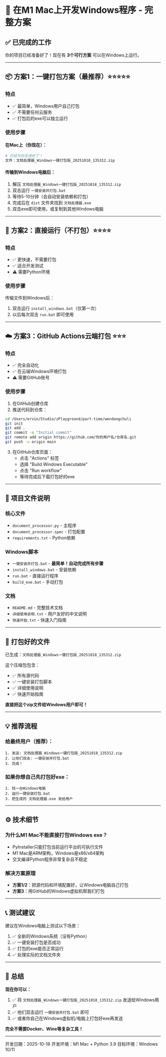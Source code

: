 # 🎯 在M1 Mac上开发Windows程序 - 完整方案

## ✅ 已完成的工作

你的项目已经准备好了！现在有 **3个可行方案** 可以在Windows上运行。

---

## 📦 方案1：一键打包方案（最推荐）⭐⭐⭐⭐⭐

### 特点
- ✅ 最简单，Windows用户自己打包
- ✅ 不需要任何云服务
- ✅ 打包后的exe可以独立运行

### 使用步骤

#### 在Mac上（你现在）：
```bash
# 已经为你生成好了！
文件：文档处理器_Windows一键打包版_20251018_135312.zip
```

#### 传输到Windows电脑后：
1. 解压 `文档处理器_Windows一键打包版_20251018_135312.zip`
2. 双击运行 `一键安装并打包.bat`
3. 等待5-10分钟（会自动安装依赖和打包）
4. 完成后在 `dist` 文件夹找到 `文档处理器.exe`
5. 双击exe即可使用，或复制到其他Windows电脑

---

## 🚀 方案2：直接运行（不打包）⭐⭐⭐⭐

### 特点
- ✅ 更快速，不需要打包
- ✅ 适合开发测试
- ⚠️ 需要Python环境

### 使用步骤

传输文件到Windows后：
1. 双击运行 `install_windows.bat`（仅第一次）
2. 以后每次双击 `run.bat` 即可使用

---

## ☁️ 方案3：GitHub Actions云端打包 ⭐⭐⭐

### 特点
- ✅ 完全自动化
- ✅ 在云端Windows环境打包
- ⚠️ 需要GitHub账号

### 使用步骤

1. 在GitHub创建仓库
2. 推送代码到仓库：
```bash
cd /Users/ervin/Studio/zPlayground/part-time/wendangchuli
git init
git add .
git commit -m "Initial commit"
git remote add origin https://github.com/你的用户名/仓库名.git
git push -u origin main
```

3. 在GitHub仓库页面：
   - 点击 "Actions" 标签
   - 选择 "Build Windows Executable"
   - 点击 "Run workflow"
   - 等待完成后下载打包好的exe

---

## 📁 项目文件说明

### 核心文件
- `document_processor.py` - 主程序
- `document_processor.spec` - 打包配置
- `requirements.txt` - Python依赖

### Windows脚本
- `一键安装并打包.bat` - **最简单！自动完成所有步骤**
- `install_windows.bat` - 安装依赖
- `run.bat` - 直接运行程序
- `build_exe.bat` - 手动打包

### 文档
- `README.md` - 完整技术文档
- `详细使用说明.txt` - 用户友好的中文说明
- `快速开始.txt` - 快速入门指南

---

## 🎁 打包好的文件

已生成：`文档处理器_Windows一键打包版_20251018_135312.zip`

这个压缩包包含：
- ✅ 所有源代码
- ✅ 一键安装打包脚本
- ✅ 详细使用说明
- ✅ 快速开始指南

**直接把这个zip文件给Windows用户即可！**

---

## 💡 推荐流程

### 给最终用户（推荐）：

```
1. 发送: 文档处理器_Windows一键打包版_20251018_135312.zip
2. 让他们双击: 一键安装并打包.bat
3. 完成！
```

### 如果你想自己先打包好exe：

```
1. 找一台Windows电脑
2. 运行一键安装打包.bat
3. 把生成的 文档处理器.exe 发给用户
```

---

## ⚙️ 技术细节

### 为什么M1 Mac不能直接打包Windows exe？

- PyInstaller只能打包当前运行平台的可执行文件
- M1 Mac是ARM架构，Windows是x86/x64架构
- 交叉编译Python程序非常复杂且不稳定

### 解决方案原理

- **方案1/2**：把源代码和环境配置好，让Windows电脑自己打包
- **方案3**：用GitHub的Windows虚拟机帮我们打包

---

## 📞 测试建议

建议在Windows电脑上测试以下场景：

1. ✅ 全新的Windows系统（没有Python）
2. ✅ 一键安装打包是否成功
3. ✅ 打包的exe能否正常运行
4. ✅ 处理实际的文档文件夹

---

## 🎉 总结

**现在你可以：**

1. ✅ 将 `文档处理器_Windows一键打包版_20251018_135312.zip` 发送给Windows用户
2. ✅ 他们双击运行 `一键安装并打包.bat` 即可
3. ✅ 或者你自己在Windows虚拟机/电脑上打包好exe再发送

**完全不需要Docker、Wine等复杂工具！**

---

开发日期：2025-10-18
开发环境：M1 Mac + Python 3.9
目标环境：Windows 10/11
